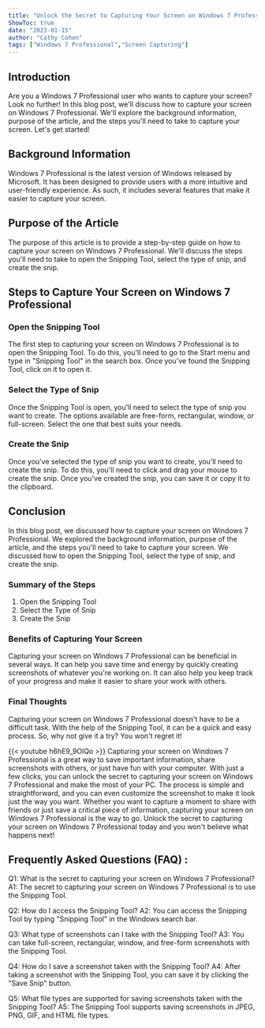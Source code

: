 ```yaml
---
title: "Unlock the Secret to Capturing Your Screen on Windows 7 Professional - You Won't Believe What Happens Next!"
ShowToc: true 
date: "2023-01-15"
author: "Cathy Cohen" 
tags: ["Windows 7 Professional","Screen Capturing"]
---
```

## Introduction
Are you a Windows 7 Professional user who wants to capture your screen? Look no further! In this blog post, we'll discuss how to capture your screen on Windows 7 Professional. We'll explore the background information, purpose of the article, and the steps you'll need to take to capture your screen. Let's get started!

## Background Information
Windows 7 Professional is the latest version of Windows released by Microsoft. It has been designed to provide users with a more intuitive and user-friendly experience. As such, it includes several features that make it easier to capture your screen.

## Purpose of the Article
The purpose of this article is to provide a step-by-step guide on how to capture your screen on Windows 7 Professional. We'll discuss the steps you'll need to take to open the Snipping Tool, select the type of snip, and create the snip.

## Steps to Capture Your Screen on Windows 7 Professional

### Open the Snipping Tool
The first step to capturing your screen on Windows 7 Professional is to open the Snipping Tool. To do this, you'll need to go to the Start menu and type in "Snipping Tool" in the search box. Once you've found the Snipping Tool, click on it to open it.

### Select the Type of Snip
Once the Snipping Tool is open, you'll need to select the type of snip you want to create. The options available are free-form, rectangular, window, or full-screen. Select the one that best suits your needs.

### Create the Snip
Once you've selected the type of snip you want to create, you'll need to create the snip. To do this, you'll need to click and drag your mouse to create the snip. Once you've created the snip, you can save it or copy it to the clipboard.

## Conclusion
In this blog post, we discussed how to capture your screen on Windows 7 Professional. We explored the background information, purpose of the article, and the steps you'll need to take to capture your screen. We discussed how to open the Snipping Tool, select the type of snip, and create the snip. 

### Summary of the Steps
1. Open the Snipping Tool 
2. Select the Type of Snip 
3. Create the Snip 

### Benefits of Capturing Your Screen
Capturing your screen on Windows 7 Professional can be beneficial in several ways. It can help you save time and energy by quickly creating screenshots of whatever you're working on. It can also help you keep track of your progress and make it easier to share your work with others.

### Final Thoughts
Capturing your screen on Windows 7 Professional doesn't have to be a difficult task. With the help of the Snipping Tool, it can be a quick and easy process. So, why not give it a try? You won't regret it!

{{< youtube h6hE9_9OlQo >}} 
Capturing your screen on Windows 7 Professional is a great way to save important information, share screenshots with others, or just have fun with your computer. With just a few clicks, you can unlock the secret to capturing your screen on Windows 7 Professional and make the most of your PC. The process is simple and straightforward, and you can even customize the screenshot to make it look just the way you want. Whether you want to capture a moment to share with friends or just save a critical piece of information, capturing your screen on Windows 7 Professional is the way to go. Unlock the secret to capturing your screen on Windows 7 Professional today and you won't believe what happens next!

## Frequently Asked Questions (FAQ) :
Q1: What is the secret to capturing your screen on Windows 7 Professional?
A1: The secret to capturing your screen on Windows 7 Professional is to use the Snipping Tool.

Q2: How do I access the Snipping Tool?
A2: You can access the Snipping Tool by typing "Snipping Tool" in the Windows search bar.

Q3: What type of screenshots can I take with the Snipping Tool?
A3: You can take full-screen, rectangular, window, and free-form screenshots with the Snipping Tool.

Q4: How do I save a screenshot taken with the Snipping Tool?
A4: After taking a screenshot with the Snipping Tool, you can save it by clicking the "Save Snip" button.

Q5: What file types are supported for saving screenshots taken with the Snipping Tool?
A5: The Snipping Tool supports saving screenshots in JPEG, PNG, GIF, and HTML file types.


